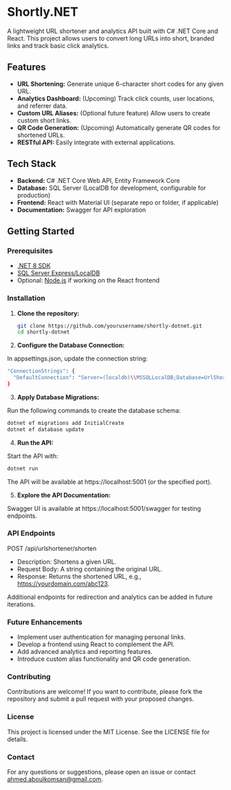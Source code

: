 # Shortly.NET

A lightweight URL shortener and analytics API built with C# .NET Core and React. This project allows users to convert long URLs into short, branded links and track basic click analytics.

## Features

- **URL Shortening:** Generate unique 6-character short codes for any given URL.
- **Analytics Dashboard:** (Upcoming) Track click counts, user locations, and referrer data.
- **Custom URL Aliases:** (Optional future feature) Allow users to create custom short links.
- **QR Code Generation:** (Upcoming) Automatically generate QR codes for shortened URLs.
- **RESTful API:** Easily integrate with external applications.

## Tech Stack

- **Backend:** C# .NET Core Web API, Entity Framework Core
- **Database:** SQL Server (LocalDB for development, configurable for production)
- **Frontend:** React with Material UI (separate repo or folder, if applicable)
- **Documentation:** Swagger for API exploration

## Getting Started

### Prerequisites

- [.NET 8 SDK](https://dotnet.microsoft.com/download)
- [SQL Server Express/LocalDB](https://www.microsoft.com/en-us/sql-server/sql-server-downloads)
- Optional: [Node.js](https://nodejs.org/) if working on the React frontend

### Installation

1. **Clone the repository:**

   ```bash
   git clone https://github.com/yourusername/shortly-dotnet.git
   cd shortly-dotnet
   ```

2. **Configure the Database Connection:**

In appsettings.json, update the connection string:

```bash
"ConnectionStrings": {
  "DefaultConnection": "Server=(localdb)\\MSSQLLocalDB;Database=UrlShortenerDB;Trusted_Connection=True;"
}
```

3. **Apply Database Migrations:**

Run the following commands to create the database schema:

```bash
dotnet ef migrations add InitialCreate
dotnet ef database update
```

4. **Run the API:**

Start the API with:

```bash
dotnet run
```

The API will be available at https://localhost:5001 (or the specified port).

5. **Explore the API Documentation:**

Swagger UI is available at https://localhost:5001/swagger for testing endpoints.


### API Endpoints

POST /api/urlshortener/shorten
* Description: Shortens a given URL.
* Request Body: A string containing the original URL.
* Response: Returns the shortened URL, e.g., https://yourdomain.com/abc123.

Additional endpoints for redirection and analytics can be added in future iterations.

### Future Enhancements

* Implement user authentication for managing personal links.
* Develop a frontend using React to complement the API.
* Add advanced analytics and reporting features.
* Introduce custom alias functionality and QR code generation.

### Contributing

Contributions are welcome! If you want to contribute, please fork the repository and submit a pull request with your proposed changes.

### License

This project is licensed under the MIT License. See the LICENSE file for details.

### Contact

For any questions or suggestions, please open an issue or contact ahmed.aboulkomsan@gmail.com.

